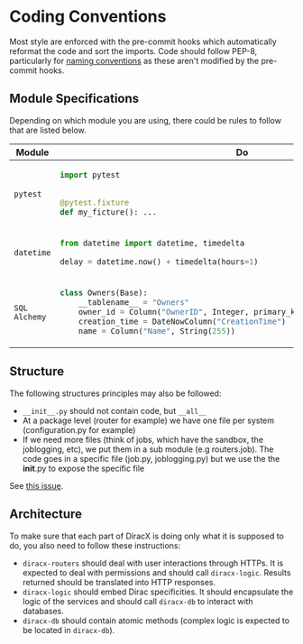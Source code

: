 # Coding Conventions

Most style are enforced with the pre-commit hooks which automatically reformat the code and sort the imports.
Code should follow PEP-8, particularly for [naming conventions](https://peps.python.org/pep-0008/#prescriptive-naming-conventions) as these aren't modified by the pre-commit hooks.

## Module Specifications

Depending on which module you are using, there could be rules to follow that are listed below.

<table>
<thead>
<tr>
    <th>Module</th>
    <th>Do</th>
    <th>Do not</th>
<tr>
</thead>

<tr>
<td>

`pytest`</td>

<td>

```python
import pytest


@pytest.fixture
def my_ficture(): ...
```

</td>

<td>

```python
from pytest import fixture


@fixture
def my_ficture(): ...
```

</td>
</tr>

<tr>
<td>

`datetime`

</td>

<td>

```python
from datetime import datetime, timedelta

delay = datetime.now() + timedelta(hours=1)
```

</td>

<td>

```python
import datetime

delay = datetime.datetime.now() + datetime.timedelta(hours=1)
```

</td>
</tr>

<tr>
<td>

`SQL Alchemy`

</td>

<td>

```python
class Owners(Base):
    __tablename__ = "Owners"
    owner_id = Column("OwnerID", Integer, primary_key=True, autoincrement=True)
    creation_time = DateNowColumn("CreationTime")
    name = Column("Name", String(255))
```

</td>

<td>

```python
class Owners(Base):
    __tablename__ = "Owners"
    OwnerID = Column(Integer, primary_key=True, autoincrement=True)
    CreationTime = DateNowColumn()
    Name = Column(String(255))
```

</td>
</tr>

</table>

## Structure

The following structures principles may also be followed:

- `__init__.py` should not contain code, but `__all__`
- At a package level (router for example) we have one file per system (configuration.py for example)
- If we need more files (think of jobs, which have the sandbox, the joblogging, etc), we put them in a sub module (e.g routers.job). The code goes in a specific file (job.py, joblogging.py) but we use the the __init__.py to expose the specific file

See [this issue](https://github.com/DIRACGrid/diracx/issues/268).

## Architecture

To make sure that each part of DiracX is doing only what it is supposed to do, you also need to follow these instructions:

- `diracx-routers` should deal with user interactions through HTTPs. It is expected to deal with permissions and should call `diracx-logic`. Results returned should be translated into HTTP responses.
- `diracx-logic` should embed Dirac specificities. It should encapsulate the logic of the services and should call `diracx-db` to interact with databases.
- `diracx-db` should contain atomic methods (complex logic is expected to be located in `diracx-db`).

